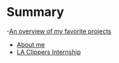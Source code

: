 # Summary

-[An overview of my favorite projects]()
- [About me](./aboutme.md)
- [LA Clippers Internship](./clippers.md)